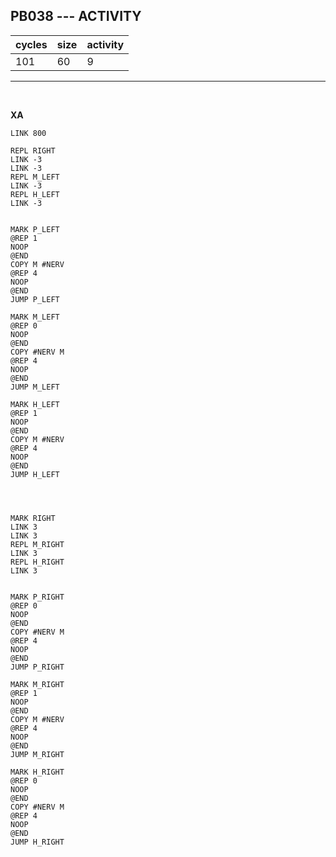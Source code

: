 ## PB038 --- ACTIVITY

| cycles | size | activity |
| ------ | ---- | -------- |
| 101 | 60 | 9 |
<hr>
<br>

**XA**

```
LINK 800

REPL RIGHT
LINK -3
LINK -3
REPL M_LEFT
LINK -3
REPL H_LEFT
LINK -3


MARK P_LEFT
@REP 1
NOOP
@END
COPY M #NERV
@REP 4
NOOP
@END
JUMP P_LEFT

MARK M_LEFT
@REP 0
NOOP
@END
COPY #NERV M
@REP 4
NOOP
@END
JUMP M_LEFT

MARK H_LEFT
@REP 1
NOOP
@END
COPY M #NERV
@REP 4
NOOP
@END
JUMP H_LEFT




MARK RIGHT
LINK 3
LINK 3
REPL M_RIGHT
LINK 3
REPL H_RIGHT
LINK 3


MARK P_RIGHT
@REP 0
NOOP
@END
COPY #NERV M
@REP 4
NOOP
@END
JUMP P_RIGHT

MARK M_RIGHT
@REP 1
NOOP
@END
COPY M #NERV
@REP 4
NOOP
@END
JUMP M_RIGHT

MARK H_RIGHT
@REP 0
NOOP
@END
COPY #NERV M
@REP 4
NOOP
@END
JUMP H_RIGHT
```
